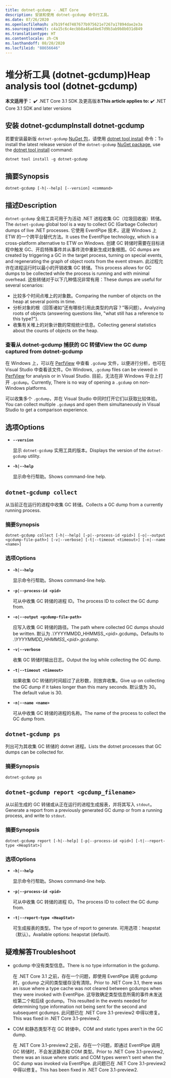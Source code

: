 ```yaml
---
title: dotnet-gcdump - .NET Core
description: 安装和使用 dotnet-gcdump 命令行工具。
ms.date: 07/26/2020
ms.openlocfilehash: a7b19f4d7487677b975621e7267a17894dae2e3a
ms.sourcegitcommit: c4a15c6c4ecbb8a46ad4e67d9b3ab9b8b031d849
ms.translationtype: HT
ms.contentlocale: zh-CN
ms.lasthandoff: 08/20/2020
ms.locfileid: "88656646"
---
```

# <a name="heap-analysis-tool-dotnet-gcdump"></a><span data-ttu-id="55ccd-103">堆分析工具 (dotnet-gcdump)</span><span class="sxs-lookup"><span data-stu-id="55ccd-103">Heap analysis tool (dotnet-gcdump)</span></span>

<span data-ttu-id="55ccd-104">**本文适用于：** ✔️ .NET Core 3.1 SDK 及更高版本</span><span class="sxs-lookup"><span data-stu-id="55ccd-104">**This article applies to:** ✔️ .NET Core 3.1 SDK and later versions</span></span>

## <a name="install-dotnet-gcdump"></a><span data-ttu-id="55ccd-105">安装 dotnet-gcdump</span><span class="sxs-lookup"><span data-stu-id="55ccd-105">Install dotnet-gcdump</span></span>

<span data-ttu-id="55ccd-106">若要安装最新版 `dotnet-gcdump` [NuGet 包](https://www.nuget.org/packages/dotnet-gcdump)，请使用 [dotnet tool install](../tools/dotnet-tool-install.md) 命令：</span><span class="sxs-lookup"><span data-stu-id="55ccd-106">To install the latest release version of the `dotnet-gcdump` [NuGet package](https://www.nuget.org/packages/dotnet-gcdump), use the [dotnet tool install](../tools/dotnet-tool-install.md) command:</span></span>

```dotnetcli
dotnet tool install -g dotnet-gcdump
```

## <a name="synopsis"></a><span data-ttu-id="55ccd-107">摘要</span><span class="sxs-lookup"><span data-stu-id="55ccd-107">Synopsis</span></span>

```console
dotnet-gcdump [-h|--help] [--version] <command>
```

## <a name="description"></a><span data-ttu-id="55ccd-108">描述</span><span class="sxs-lookup"><span data-stu-id="55ccd-108">Description</span></span>

<span data-ttu-id="55ccd-109">`dotnet-gcdump` 全局工具可用于为活动 .NET 进程收集 GC（垃圾回收器）转储。</span><span class="sxs-lookup"><span data-stu-id="55ccd-109">The `dotnet-gcdump` global tool is a way to collect GC (Garbage Collector) dumps of live .NET processes.</span></span> <span data-ttu-id="55ccd-110">它使用 EventPipe 技术，这是 Windows 上 ETW 的一个跨平台替代方法。</span><span class="sxs-lookup"><span data-stu-id="55ccd-110">It uses the EventPipe technology, which is a cross-platform alternative to ETW on Windows.</span></span> <span data-ttu-id="55ccd-111">创建 GC 转储时需要在目标进程中触发 GC、开启特殊事件并从事件流中重新生成对象根图。</span><span class="sxs-lookup"><span data-stu-id="55ccd-111">GC dumps are created by triggering a GC in the target process, turning on special events, and regenerating the graph of object roots from the event stream.</span></span> <span data-ttu-id="55ccd-112">此过程允许在进程运行时以最小的开销收集 GC 转储。</span><span class="sxs-lookup"><span data-stu-id="55ccd-112">This process allows for GC dumps to be collected while the process is running and with minimal overhead.</span></span> <span data-ttu-id="55ccd-113">这些转储对于以下几种情况非常有用：</span><span class="sxs-lookup"><span data-stu-id="55ccd-113">These dumps are useful for several scenarios:</span></span>

- <span data-ttu-id="55ccd-114">比较多个时间点堆上的对象数。</span><span class="sxs-lookup"><span data-stu-id="55ccd-114">Comparing the number of objects on the heap at several points in time.</span></span>
- <span data-ttu-id="55ccd-115">分析对象的根（回答诸如“还有哪些引用此类型的内容？”等问题）。</span><span class="sxs-lookup"><span data-stu-id="55ccd-115">Analyzing roots of objects (answering questions like, "what still has a reference to this type?").</span></span>
- <span data-ttu-id="55ccd-116">收集有关堆上的对象计数的常规统计信息。</span><span class="sxs-lookup"><span data-stu-id="55ccd-116">Collecting general statistics about the counts of objects on the heap.</span></span>

### <a name="view-the-gc-dump-captured-from-dotnet-gcdump"></a><span data-ttu-id="55ccd-117">查看从 dotnet-gcdump 捕获的 GC 转储</span><span class="sxs-lookup"><span data-stu-id="55ccd-117">View the GC dump captured from dotnet-gcdump</span></span>

<span data-ttu-id="55ccd-118">在 Windows 上，可以在 [PerfView](https://github.com/microsoft/perfview) 中查看 `.gcdump` 文件，以便进行分析，也可在 Visual Studio 中查看该文件。</span><span class="sxs-lookup"><span data-stu-id="55ccd-118">On Windows, `.gcdump` files can be viewed in [PerfView](https://github.com/microsoft/perfview) for analysis or in Visual Studio.</span></span> <span data-ttu-id="55ccd-119">目前，无法在非 Windows 平台上打开 `.gcdump`。</span><span class="sxs-lookup"><span data-stu-id="55ccd-119">Currently, There is no way of opening a `.gcdump` on non-Windows platforms.</span></span>

<span data-ttu-id="55ccd-120">可以收集多个 `.gcdump`，并在 Visual Studio 中同时打开它们以获取比较体验。</span><span class="sxs-lookup"><span data-stu-id="55ccd-120">You can collect multiple `.gcdump`s and open them simultaneously in Visual Studio to get a comparison experience.</span></span>

## <a name="options"></a><span data-ttu-id="55ccd-121">选项</span><span class="sxs-lookup"><span data-stu-id="55ccd-121">Options</span></span>

- **`--version`**

  <span data-ttu-id="55ccd-122">显示 `dotnet-gcdump` 实用工具的版本。</span><span class="sxs-lookup"><span data-stu-id="55ccd-122">Displays the version of the `dotnet-gcdump` utility.</span></span>

- **`-h|--help`**

  <span data-ttu-id="55ccd-123">显示命令行帮助。</span><span class="sxs-lookup"><span data-stu-id="55ccd-123">Shows command-line help.</span></span>

## `dotnet-gcdump collect`

<span data-ttu-id="55ccd-124">从当前正在运行的进程中收集 GC 转储。</span><span class="sxs-lookup"><span data-stu-id="55ccd-124">Collects a GC dump from a currently running process.</span></span>

### <a name="synopsis"></a><span data-ttu-id="55ccd-125">摘要</span><span class="sxs-lookup"><span data-stu-id="55ccd-125">Synopsis</span></span>

```console
dotnet-gcdump collect [-h|--help] [-p|--process-id <pid>] [-o|--output <gcdump-file-path>] [-v|--verbose] [-t|--timeout <timeout>] [-n|--name <name>]
```

### <a name="options"></a><span data-ttu-id="55ccd-126">选项</span><span class="sxs-lookup"><span data-stu-id="55ccd-126">Options</span></span>

- **`-h|--help`**

  <span data-ttu-id="55ccd-127">显示命令行帮助。</span><span class="sxs-lookup"><span data-stu-id="55ccd-127">Shows command-line help.</span></span>

- **`-p|--process-id <pid>`**

  <span data-ttu-id="55ccd-128">可从中收集 GC 转储的进程 ID。</span><span class="sxs-lookup"><span data-stu-id="55ccd-128">The process ID to collect the GC dump from.</span></span>

- **`-o|--output <gcdump-file-path>`**

  <span data-ttu-id="55ccd-129">应写入收集 GC 转储的路径。</span><span class="sxs-lookup"><span data-stu-id="55ccd-129">The path where collected GC dumps should be written.</span></span> <span data-ttu-id="55ccd-130">默认为 .\\YYYYMMDD\_HHMMSS\_\<pid>.gcdump。</span><span class="sxs-lookup"><span data-stu-id="55ccd-130">Defaults to *.\\YYYYMMDD\_HHMMSS\_\<pid>.gcdump*.</span></span>

- **`-v|--verbose`**

  <span data-ttu-id="55ccd-131">收集 GC 转储时输出日志。</span><span class="sxs-lookup"><span data-stu-id="55ccd-131">Output the log while collecting the GC dump.</span></span>

- **`-t|--timeout <timeout>`**

  <span data-ttu-id="55ccd-132">如果收集 GC 转储的时间超过了此秒数，则放弃收集。</span><span class="sxs-lookup"><span data-stu-id="55ccd-132">Give up on collecting the GC dump if it takes longer than this many seconds.</span></span> <span data-ttu-id="55ccd-133">默认值为 30。</span><span class="sxs-lookup"><span data-stu-id="55ccd-133">The default value is 30.</span></span>

- **`-n|--name <name>`**

  <span data-ttu-id="55ccd-134">可从中收集 GC 转储的进程的名称。</span><span class="sxs-lookup"><span data-stu-id="55ccd-134">The name of the process to collect the GC dump from.</span></span>

## `dotnet-gcdump ps`

<span data-ttu-id="55ccd-135">列出可为其收集 GC 转储的 dotnet 进程。</span><span class="sxs-lookup"><span data-stu-id="55ccd-135">Lists the dotnet processes that GC dumps can be collected for.</span></span>

### <a name="synopsis"></a><span data-ttu-id="55ccd-136">摘要</span><span class="sxs-lookup"><span data-stu-id="55ccd-136">Synopsis</span></span>

```console
dotnet-gcdump ps
```

## `dotnet-gcdump report <gcdump_filename>`

<span data-ttu-id="55ccd-137">从以前生成的 GC 转储或从正在运行的进程生成报表，并将其写入 `stdout`。</span><span class="sxs-lookup"><span data-stu-id="55ccd-137">Generate a report from a previously generated GC dump or from a running process, and write to `stdout`.</span></span>

### <a name="synopsis"></a><span data-ttu-id="55ccd-138">摘要</span><span class="sxs-lookup"><span data-stu-id="55ccd-138">Synopsis</span></span>

```console
dotnet-gcdump report [-h|--help] [-p|--process-id <pid>] [-t|--report-type <HeapStat>]
```

### <a name="options"></a><span data-ttu-id="55ccd-139">选项</span><span class="sxs-lookup"><span data-stu-id="55ccd-139">Options</span></span>

- **`-h|--help`**

  <span data-ttu-id="55ccd-140">显示命令行帮助。</span><span class="sxs-lookup"><span data-stu-id="55ccd-140">Shows command-line help.</span></span>

- **`-p|--process-id <pid>`**

  <span data-ttu-id="55ccd-141">可从中收集 GC 转储的进程 ID。</span><span class="sxs-lookup"><span data-stu-id="55ccd-141">The process ID to collect the GC dump from.</span></span>

- **`-t|--report-type <HeapStat>`**

  <span data-ttu-id="55ccd-142">可生成报表的类型。</span><span class="sxs-lookup"><span data-stu-id="55ccd-142">The type of report to generate.</span></span> <span data-ttu-id="55ccd-143">可用选项：heapstat（默认）。</span><span class="sxs-lookup"><span data-stu-id="55ccd-143">Available options: heapstat (default).</span></span>

## <a name="troubleshoot"></a><span data-ttu-id="55ccd-144">疑难解答</span><span class="sxs-lookup"><span data-stu-id="55ccd-144">Troubleshoot</span></span>

- <span data-ttu-id="55ccd-145">gcdump 中没有类型信息。</span><span class="sxs-lookup"><span data-stu-id="55ccd-145">There is no type information in the gcdump.</span></span>

   <span data-ttu-id="55ccd-146">在 .NET Core 3.1 之前，存在一个问题，即使用 EventPipe 调用 gcdump 时，gcdump 之间的类型缓存没有清除。</span><span class="sxs-lookup"><span data-stu-id="55ccd-146">Prior to .NET Core 3.1, there was an issue where a type cache was not cleared between gcdumps when they were invoked with EventPipe.</span></span> <span data-ttu-id="55ccd-147">这导致确定类型信息所需的事件未发送给第二个和后续 gcdump。</span><span class="sxs-lookup"><span data-stu-id="55ccd-147">This resulted in the events needed for determining type information not being sent for the second and subsequent gcdumps.</span></span> <span data-ttu-id="55ccd-148">此问题已在 .NET Core 3.1-preview2 中得以修复。</span><span class="sxs-lookup"><span data-stu-id="55ccd-148">This was fixed in .NET Core 3.1-preview2.</span></span>

- <span data-ttu-id="55ccd-149">COM 和静态类型不在 GC 转储中。</span><span class="sxs-lookup"><span data-stu-id="55ccd-149">COM and static types aren't in the GC dump.</span></span>

   <span data-ttu-id="55ccd-150">在 .NET Core 3.1-preview2 之前，存在一个问题，即通过 EventPipe 调用 GC 转储时，不会发送静态和 COM 类型。</span><span class="sxs-lookup"><span data-stu-id="55ccd-150">Prior to .NET Core 3.1-preview2, there was an issue where static and COM types weren't sent when the GC dump was invoked via EventPipe.</span></span> <span data-ttu-id="55ccd-151">此问题已在 .NET Core 3.1-preview2 中得以修复。</span><span class="sxs-lookup"><span data-stu-id="55ccd-151">This has been fixed in .NET Core 3.1-preview2.</span></span>
